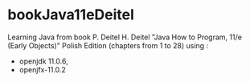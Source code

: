 # bookJava11eDeitel
Learning Java from book  P. Deitel H. Deitel "Java How to Program, 11/e (Early Objects)"  Polish Edition (chapters from 1 to 28)
using :
- openjdk 11.0.6,
- openjfx-11.0.2